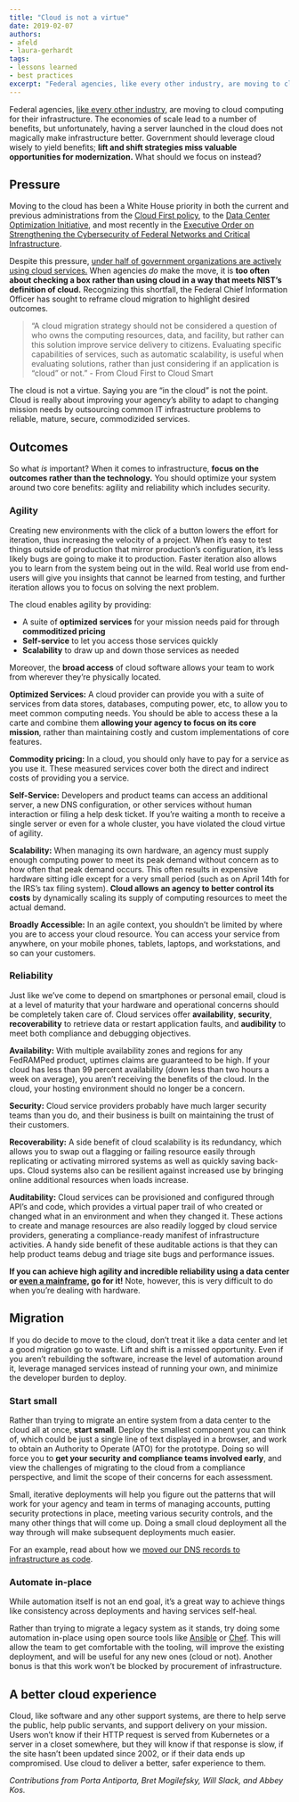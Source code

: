 ```yaml
---
title: "Cloud is not a virtue"
date: 2019-02-07
authors:
- afeld
- laura-gerhardt
tags:
- lessons learned
- best practices
excerpt: "Federal agencies, like every other industry, are moving to cloud computing for their infrastructure. The economies of scale lead to a number of benefits, but unfortunately, having a server launched in the cloud does not magically make infrastructure better. Government should leverage cloud wisely to yield benefits"
---
```


Federal agencies, [like every other industry](https://www.forbes.com/sites/louiscolumbus/2017/04/23/2017-state-of-cloud-adoption-and-security/#564bd0841848), are moving to cloud computing for their infrastructure. The economies of scale lead to a number of benefits, but unfortunately, having a server launched in the cloud does not magically make infrastructure better. Government should leverage cloud wisely to yield benefits; **lift and shift strategies miss valuable opportunities for modernization.** What should we focus on instead?

## Pressure

Moving to the cloud has been a White House priority in both the current and previous administrations from the [Cloud First policy](https://obamawhitehouse.archives.gov/sites/default/files/omb/assets/egov_docs/federal-cloud-computing-strategy.pdf), to the [Data Center Optimization Initiative](https://policy.cio.gov/dcoi/transition-to-cloud-datacenter/), and most recently in the [Executive Order on Strengthening the Cybersecurity of Federal Networks and Critical Infrastructure](https://www.whitehouse.gov/presidential-actions/presidential-executive-order-strengthening-cybersecurity-federal-networks-critical-infrastructure/).

Despite this pressure, [under half of government organizations are actively using cloud services.](https://www.gartner.com/smarterwithgartner/understanding-cloud-adoption-in-government/)
When agencies *do* make the move, it is **too often about checking a box rather than using cloud in a way that meets NIST’s definition of
cloud.** Recognizing this shortfall, the Federal Chief Information Officer has sought to reframe cloud migration to highlight desired outcomes.

<blockquote class="testimonial-blockquote">
  “A cloud migration strategy should not be considered a question of who owns the computing resources, data, and facility, but rather can this solution improve service delivery to citizens. Evaluating specific capabilities of services, such as automatic scalability, is useful when evaluating solutions, rather than just considering if an application is “cloud” or not.”
  <span>- From Cloud First to Cloud Smart </span>
</blockquote>

The cloud is not a virtue. Saying you are “in the cloud” is not the
point. Cloud is really about improving your agency’s ability to adapt to
changing mission needs by outsourcing common IT infrastructure problems to reliable, mature, secure, commodizided services.

## Outcomes

So what *is* important? When it comes to infrastructure, **focus on the outcomes rather than the technology.** You should optimize your system around two core benefits: agility and reliability which includes security.

### Agility

Creating new environments with the click of a button lowers the effort for iteration, thus increasing the velocity of a project. When it’s easy to test things outside of production that mirror production’s configuration, it’s less likely bugs are going to make it to production. Faster iteration also allows you to learn from the system being out in the wild. Real world use from end-users will give you insights that cannot be learned from testing, and further iteration allows you to focus on solving the next problem.

The cloud enables agility by providing:

- A suite of **optimized services** for your mission needs paid for through **commoditized pricing**
- **Self-service** to let you access those services quickly
- **Scalability** to draw up and down those services as needed

Moreover, the **broad access** of cloud software allows your team to
work from wherever they’re physically located.

**Optimized Services:** A cloud provider can provide you with a suite of services from data stores, databases, computing power, etc, to allow you to meet common computing needs. You should be able to access these a la carte and combine them **allowing your agency to focus on its core mission**, rather than maintaining costly and custom implementations of core features.

**Commodity pricing:** In a cloud, you should only have to pay for a
service as you use it. These measured services cover both the direct and indirect costs of providing you a service.

**Self-Service:** Developers and product teams can access an additional server, a new DNS configuration, or other services without human interaction or filing a help desk ticket. If you’re waiting a month to receive a single server or even for a whole cluster, you have violated the cloud virtue of agility.

**Scalability:** When managing its own hardware, an agency must supply enough computing power to meet its peak demand without concern as to how often that peak demand occurs. This often results in expensive hardware sitting idle except for a very small period (such as on April 14th for the IRS’s tax filing system). **Cloud allows an agency to better control its costs** by dynamically scaling its supply of computing resources to meet the actual demand.

**Broadly Accessible:** In an agile context, you shouldn’t be limited by where you are to access your cloud resource. You can access your service from anywhere, on your mobile phones, tablets, laptops, and workstations, and so can your customers.

### Reliability

Just like we’ve come to depend on smartphones or personal email, cloud is at a level of maturity that your hardware and operational concerns should be completely taken care of. Cloud services offer
**availability**, **security**, **recoverability** to retrieve data or restart application faults, and **audibility** to meet both compliance and debugging objectives.

**Availability:** With multiple availability zones and regions for any FedRAMPed product, uptimes claims are guaranteed to be high. If your cloud has less than 99 percent availability (down less than two hours a week on average), you aren’t receiving the benefits of the cloud. In the cloud, your hosting environment should no longer be a concern.

**Security:** Cloud service providers probably have much larger security teams than you do, and their business is built on maintaining the trust of their customers.

**Recoverability:** A side benefit of cloud scalability is its
redundancy, which allows you to swap out a flagging or failing resource easily through replicating or activating mirrored systems as well as quickly saving back-ups. Cloud systems also can be resilient against increased use by bringing online additional resources when loads increase.

**Auditability:** Cloud services can be provisioned and configured
through API’s and code, which provides a virtual paper trail of who created or
changed what in an environment and when they changed it. These actions to create and manage resources are also readily logged by cloud service providers, generating a compliance-ready manifest of infrastructure activities. A handy side benefit of these auditable actions is that they can help product teams debug and triage site bugs and performance issues.

**If you can achieve high agility and incredible reliability using a
data center or [even a
mainframe](https://www.youtube.com/watch?v=7Tcv9Jj6QmM), go for it!** Note, however, this is very difficult to do when you’re dealing with
hardware.

## Migration

If you do decide to move to the cloud, don’t treat it like a data center and let a good migration go to waste. Lift and shift is a missed opportunity. Even if you aren’t rebuilding the software, increase the level of automation around it, leverage managed services instead of running your own, and minimize the developer burden to deploy.

### Start small

Rather than trying to migrate an entire system from a data center to the cloud all at once, **start small**. Deploy the smallest component you can think of, which could be just a single line of text displayed in a browser, and work to obtain an Authority to Operate (ATO) for the prototype. Doing so will force you to **get your security and compliance teams involved early**, and view the challenges of migrating to the cloud from a compliance perspective, and limit the scope of their concerns for each assessment.

Small, iterative deployments will help you figure out the patterns that will work for your agency and team in terms of managing accounts, putting security protections in place, meeting various security controls, and the many other things that will come up. Doing a small cloud deployment all the way through will make subsequent deployments much easier.

For an example, read about how we [moved our DNS records to infrastructure as code](https://18f.gsa.gov/2018/08/15/shared-infrastructure-as-code/).

### Automate in-place

While automation itself is not an end goal, it’s a great way to achieve things like consistency across deployments and having services self-heal.

Rather than trying to migrate a legacy system as it stands, try doing
some automation in-place using open source tools like
[Ansible](https://docs.ansible.com/ansible/latest/index.html) or
[Chef](https://www.chef.io/chef/). This will allow the team to get
comfortable with the tooling, will improve the existing deployment, and will be useful for any new ones (cloud or not). Another bonus is that this work won’t be blocked by procurement of infrastructure.

## A better cloud experience

Cloud, like software and any other support systems, are there to help
serve the public, help public servants, and support delivery on your
mission. Users won’t know if their HTTP request is served from
Kubernetes or a server in a closet somewhere, but they will know if that response is slow, if the site hasn’t been updated since 2002, or if their data ends up compromised. Use cloud to deliver a better, safer experience to them.

*Contributions from Porta Antiporta, Bret Mogilefsky, Will Slack, and Abbey Kos.*
